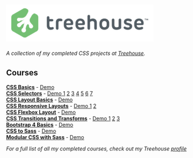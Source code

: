 ![Treehouse](treehouse.png)

###### A collection of my completed CSS projects at [Treehouse](https://teamtreehouse.com).


## Courses

**[CSS Basics](https://github.com/adamelliotfields/treehouse-css/tree/master/css-basics)** - [Demo](https://adamelliotfields.github.io/treehouse-css/css-basics/index.html)  
**[CSS Selectors](https://github.com/adamelliotfields/treehouse-css/tree/master/css-selectors)** - [Demo 1](https://adamelliotfields.github.io/treehouse-css/css-selectors/attribute-selectors/index.html) [2](https://adamelliotfields.github.io/treehouse-css/css-selectors/begins-with-and-ends-with/index.html) [3](https://adamelliotfields.github.io/treehouse-css/css-selectors/element-states-pseudo-classes/index.html) [4](https://adamelliotfields.github.io/treehouse-css/css-selectors/first-child-and-last-child/index.html) [5](https://adamelliotfields.github.io/treehouse-css/css-selectors/first-line-and-first-letter/index.html) [6](https://adamelliotfields.github.io/treehouse-css/css-selectors/nth-child/index.html) [7](https://adamelliotfields.github.io/treehouse-css/css-selectors/root-and-target/index.html)  
**[CSS Layout Basics](https://github.com/adamelliotfields/treehouse-css/tree/master/css-layout-basics)** - [Demo](https://adamelliotfields.github.io/treehouse-css/css-layout-basics/index.html)  
**[CSS Responsive Layouts](https://github.com/adamelliotfields/treehouse-css/tree/master/css-responsive-layouts)** - [Demo 1](https://adamelliotfields.github.io/treehouse-css/css-responsive-layouts/base-template/index.html) [2](https://adamelliotfields.github.io/treehouse-css/css-responsive-layouts/flexbox-example/index.html)  
**[CSS Flexbox Layout](https://github.com/adamelliotfields/treehouse-css/tree/master/css-flexbox-layout)** - [Demo](https://adamelliotfields.github.io/treehouse-css/css-flexbox-layout/index.html)  
**[CSS Transitions and Transforms](https://github.com/adamelliotfields/treehouse-css/tree/master/css-transitions-and-transforms)** - [Demo 1](https://adamelliotfields.github.io/treehouse-css/css-transitions-and-transforms/activate-3d-space/index.html) [2](https://adamelliotfields.github.io/treehouse-css/css-transitions-and-transforms/build-a-3d-cube/index.html) [3](https://adamelliotfields.github.io/treehouse-css/css-transitions-and-transforms/rotating-elements/index.html)  
**[Bootstrap 4 Basics](https://github.com/adamelliotfields/treehouse-css/tree/master/bootstrap-4-basics)** - [Demo](https://adamelliotfields.github.io/treehouse-css/bootstrap-4-basics/index.html)  
**[CSS to Sass](https://github.com/adamelliotfields/treehouse-css/tree/master/css-to-sass)** - [Demo](https://adamelliotfields.github.io/treehouse-css/css-to-sass/index.html)  
**[Modular CSS with Sass](https://github.com/adamelliotfields/treehouse-css/tree/master/modular-css-with-sass)** - [Demo](https://adamelliotfields.github.io/treehouse-css/modular-css-with-sass/index.html)


*For a full list of all my completed courses, check out my Treehouse [profile](https://teamtreehouse.com/adamelliotfields)*
